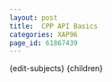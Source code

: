 ```yaml
---
layout: post
title:  CPP API Basics
categories: XAP96
page_id: 61867439
---
```


{edit-subjects}
{children}
